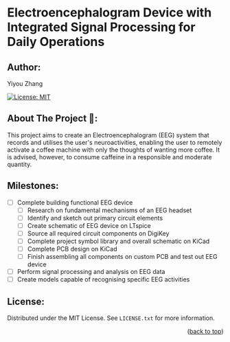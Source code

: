 # Electroencephalogram Device with Integrated Signal Processing for Daily Operations
## Author:
Yiyou Zhang

[![License: MIT](https://img.shields.io/badge/License-MIT-blue.svg)](https://opensource.org/licenses/MIT)

## About The Project 🧠:
This project aims to create an Electroencephalogram (EEG) system that records and utilises the user's neuroactivities, enabling the user to remotely activate a coffee machine with only the thoughts of wanting more coffee. It is advised, however, to consume caffeine in a responsible and moderate quantity.

## Milestones:
- [ ] Complete building functional EEG device
    - [ ] Research on fundamental mechanisms of an EEG headset
    - [ ] Identify and sketch out primary circuit elements
    - [ ] Create schematic of EEG device on LTspice
    - [ ] Source all required circuit components on DigiKey
    - [ ] Complete project symbol library and overall schematic on KiCad
    - [ ] Complete PCB design on KiCad
    - [ ] Finish assembling all components on custom PCB and test out EEG device
- [ ] Perform signal processing and analysis on EEG data
- [ ] Create models capable of recognising specific EEG activities

## License:

Distributed under the MIT License. See `LICENSE.txt` for more information.

<p align="right">(<a href="#readme-top">back to top</a>)</p>
